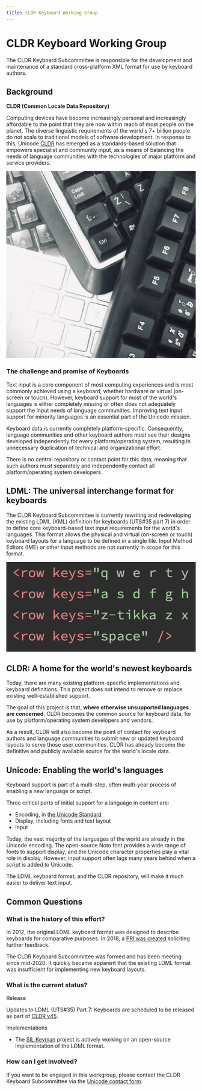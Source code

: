 ```yaml
---
title: CLDR Keyboard Working Group
---
```


# CLDR Keyboard Working Group

The CLDR Keyboard Subcommittee is responsible for the development and maintenance of a standard cross-platform XML format for use by keyboard authors.

## Background

**CLDR (Common Locale Data Repository)**

Computing devices have become increasingly personal and increasingly affordable to the point that they are now within reach of most people on the planet. The diverse linguistic requirements of the world's 7+ billion people do not scale to traditional models of software development. In response to this, Unicode [CLDR](/) has emerged as a standards-based solution that empowers specialist and community input, as a means of balancing the needs of language communities with the technologies of major platform and service providers.

![alt-text](../images/keyboard-workgroup-keyboards.jpeg)

### The challenge and promise of Keyboards

Text input is a core component of most computing experiences and is most commonly achieved using a keyboard, whether hardware or virtual (on-screen or touch). However, keyboard support for most of the world's languages is either completely missing or often does not adequately support the input needs of language communities. Improving text input support for minority languages is an essential part of the Unicode mission.

Keyboard data is currently completely platform-specific. Consequently, language communities and other keyboard authors must see their designs developed independently for every platform/operating system, resulting in unnecessary duplication of technical and organizational effort.

There is no central repository or contact point for this data, meaning that such authors must separately and independently contact all platform/operating system developers.

## LDML: The universal interchange format for keyboards

The CLDR Keyboard Subcommittee is currently rewriting and redeveloping the existing LDML (XML) definition for keyboards (UTS#35 part 7) in order to define core keyboard-based text input requirements for the world's languages. This format allows the physical and virtual (on-screen or touch) keyboard layouts for a language to be defined in a single file. Input Method Editors (IME) or other input methods are not currently in scope for this format.

![alt-text](../images/keyboard-workgroup-rowkeys.png)

## CLDR: A home for the world's newest keyboards

Today, there are many existing platform-specific implementations and keyboard definitions. This project does not intend to remove or replace existing well-established support.

The goal of this project is that, **where otherwise unsupported languages are concerned**, CLDR becomes the common source for keyboard data, for use by platform/operating system developers and vendors.

As a result, CLDR will also become the point of contact for keyboard authors and language communities to submit new or updated keyboard layouts to serve those user communities. CLDR has already become the definitive and publicly available source for the world's locale data.

## Unicode: Enabling the world's languages

Keyboard support is part of a multi-step, often multi-year process of enabling a new language or script.

Three critical parts of initial support for a language in content are:

- Encoding, in [the Unicode Standard](https://www.unicode.org/standard/standard.html)
- Display, including fonts and text layout
- Input


Today, the vast majority of the languages of the world are already in the Unicode encoding. The open-source Noto font provides a wide range of fonts to support display, and the Unicode character properties play a vital role in display. However, input support often lags many years behind when a script is added to Unicode.

The LDML keyboard format, and the CLDR repository, will make it much easier to deliver text input.

## Common Questions

### What is the history of this effort?

In 2012, the original LDML keyboard format was designed to describe keyboards for comparative purposes. In 2018, a [PRI was created](http://blog.unicode.org/2018/01/unicode-ldml-keyboard-enhancements.html) soliciting further feedback.

The CLDR Keyboard Subcommittee was formed and has been meeting since mid-2020. It quickly became apparent that the existing LDML format was insufficient for implementing new keyboard layouts.

### What is the current status?

Release

Updates to LDML (UTS#35) Part 7: Keyboards are scheduled to be released as part of [CLDR v45](/index/downloads/cldr-45).

Implementations

- The [SIL Keyman](https://keyman.com/ldml/) project is actively working on an open-source implementation of the LDML format.

### How can I get involved?

If you want to be engaged in this workgroup, please contact the CLDR Keyboard Subcommittee via the [Unicode contact form](https://corp.unicode.org/reporting/staff-contact.html).

